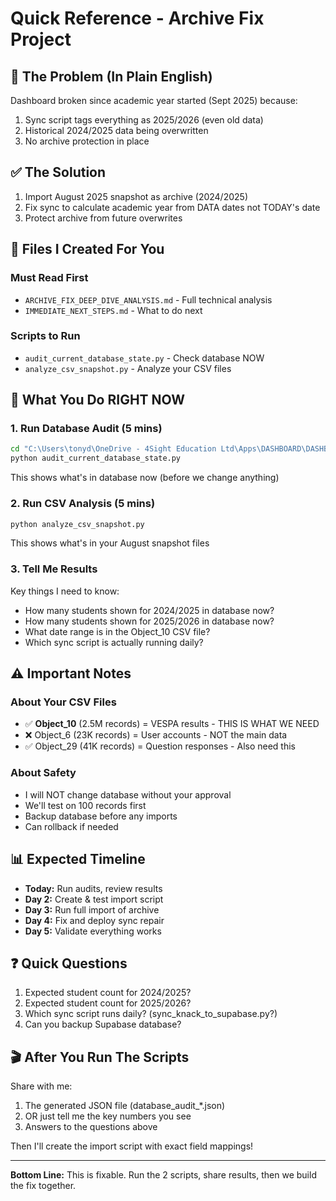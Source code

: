 # Quick Reference - Archive Fix Project

## 🎯 The Problem (In Plain English)
Dashboard broken since academic year started (Sept 2025) because:
1. Sync script tags everything as 2025/2026 (even old data)
2. Historical 2024/2025 data being overwritten
3. No archive protection in place

## ✅ The Solution
1. Import August 2025 snapshot as archive (2024/2025)
2. Fix sync to calculate academic year from DATA dates not TODAY's date
3. Protect archive from future overwrites

## 📁 Files I Created For You

### Must Read First
- `ARCHIVE_FIX_DEEP_DIVE_ANALYSIS.md` - Full technical analysis
- `IMMEDIATE_NEXT_STEPS.md` - What to do next

### Scripts to Run
- `audit_current_database_state.py` - Check database NOW
- `analyze_csv_snapshot.py` - Analyze your CSV files

## 🏃 What You Do RIGHT NOW

### 1. Run Database Audit (5 mins)
```bash
cd "C:\Users\tonyd\OneDrive - 4Sight Education Ltd\Apps\DASHBOARD\DASHBOARD"
python audit_current_database_state.py
```
This shows what's in database now (before we change anything)

### 2. Run CSV Analysis (5 mins)
```bash
python analyze_csv_snapshot.py
```
This shows what's in your August snapshot files

### 3. Tell Me Results
Key things I need to know:
- How many students shown for 2024/2025 in database now?
- How many students shown for 2025/2026 in database now?
- What date range is in the Object_10 CSV file?
- Which sync script is actually running daily?

## ⚠️ Important Notes

### About Your CSV Files
- ✅ **Object_10** (2.5M records) = VESPA results - THIS IS WHAT WE NEED
- ❌ Object_6 (23K records) = User accounts - NOT the main data
- ✅ Object_29 (41K records) = Question responses - Also need this

### About Safety
- I will NOT change database without your approval
- We'll test on 100 records first
- Backup database before any imports
- Can rollback if needed

## 📊 Expected Timeline

- **Today:** Run audits, review results
- **Day 2:** Create & test import script
- **Day 3:** Run full import of archive
- **Day 4:** Fix and deploy sync repair
- **Day 5:** Validate everything works

## ❓ Quick Questions
1. Expected student count for 2024/2025? 
2. Expected student count for 2025/2026?
3. Which sync script runs daily? (sync_knack_to_supabase.py?)
4. Can you backup Supabase database?

## 🎬 After You Run The Scripts

Share with me:
1. The generated JSON file (database_audit_*.json)
2. OR just tell me the key numbers you see
3. Answers to the questions above

Then I'll create the import script with exact field mappings!

---
**Bottom Line:** This is fixable. Run the 2 scripts, share results, then we build the fix together.










